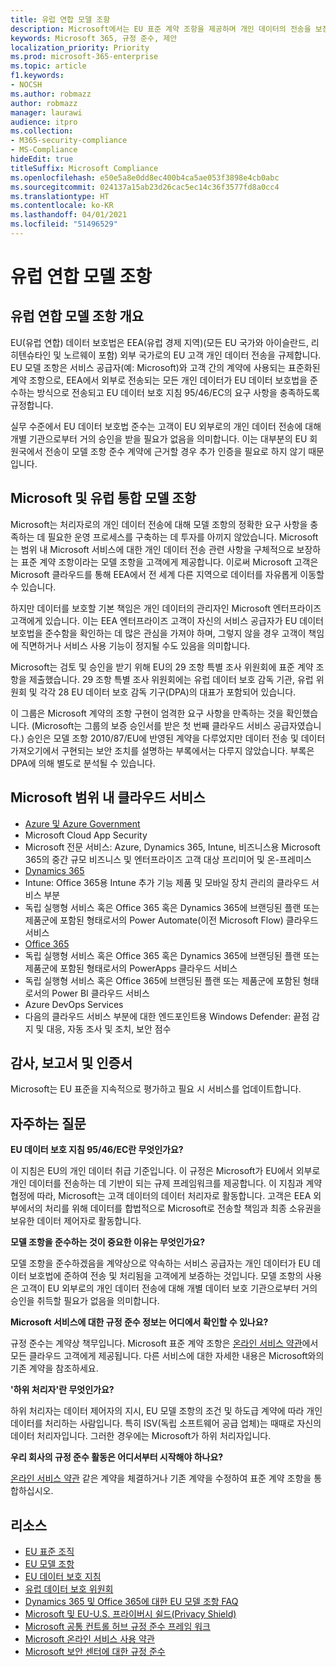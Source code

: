 ```yaml
---
title: 유럽 연합 모델 조항
description: Microsoft에서는 EU 표준 계약 조항을 제공하며 개인 데이터의 전송을 보장합니다.
keywords: Microsoft 365, 규정 준수, 제안
localization_priority: Priority
ms.prod: microsoft-365-enterprise
ms.topic: article
f1.keywords:
- NOCSH
ms.author: robmazz
author: robmazz
manager: laurawi
audience: itpro
ms.collection:
- M365-security-compliance
- MS-Compliance
hideEdit: true
titleSuffix: Microsoft Compliance
ms.openlocfilehash: e50e5a8e0dd8ec400b4ca5ae053f3898e4cb0abc
ms.sourcegitcommit: 024137a15ab23d26cac5ec14c36f3577fd8a0cc4
ms.translationtype: HT
ms.contentlocale: ko-KR
ms.lasthandoff: 04/01/2021
ms.locfileid: "51496529"
---
```

# <a name="european-union-model-clauses"></a>유럽 연합 모델 조항

## <a name="european-union-model-clauses-overview"></a>유럽 연합 모델 조항 개요

EU(유럽 연합) 데이터 보호법은 EEA(유럽 경제 지역)(모든 EU 국가와 아이슬란드, 리히텐슈타인 및 노르웨이 포함) 외부 국가로의 EU 고객 개인 데이터 전송을 규제합니다. EU 모델 조항은 서비스 공급자(예: Microsoft)와 고객 간의 계약에 사용되는 표준화된 계약 조항으로, EEA에서 외부로 전송되는 모든 개인 데이터가 EU 데이터 보호법을 준수하는 방식으로 전송되고 EU 데이터 보호 지침 95/46/EC의 요구 사항을 충족하도록 규정합니다.

실무 수준에서 EU 데이터 보호법 준수는 고객이 EU 외부로의 개인 데이터 전송에 대해 개별 기관으로부터 거의 승인을 받을 필요가 없음을 의미합니다. 이는 대부분의 EU 회원국에서 전송이 모델 조항 준수 계약에 근거할 경우 추가 인증을 필요로 하지 않기 때문입니다.

## <a name="microsoft-and-european-union-model-clauses"></a>Microsoft 및 유럽 통합 모델 조항

Microsoft는 처리자로의 개인 데이터 전송에 대해 모델 조항의 정확한 요구 사항을 충족하는 데 필요한 운영 프로세스를 구축하는 데 투자를 아끼지 않았습니다. Microsoft는 범위 내 Microsoft 서비스에 대한 개인 데이터 전송 관련 사항을 구체적으로 보장하는 표준 계약 조항이라는 모델 조항을 고객에게 제공합니다. 이로써 Microsoft 고객은 Microsoft 클라우드를 통해 EEA에서 전 세계 다른 지역으로 데이터를 자유롭게 이동할 수 있습니다.

하지만 데이터를 보호할 기본 책임은 개인 데이터의 관리자인 Microsoft 엔터프라이즈 고객에게 있습니다. 이는 EEA 엔터프라이즈 고객이 자신의 서비스 공급자가 EU 데이터 보호법을 준수함을 확인하는 데 많은 관심을 가져야 하며, 그렇지 않을 경우 고객이 책임에 직면하거나 서비스 사용 기능이 정지될 수도 있음을 의미합니다.

Microsoft는 검토 및 승인을 받기 위해 EU의 29 조항 특별 조사 위원회에 표준 계약 조항을 제출했습니다. 29 조항 특별 조사 위원회에는 유럽 데이터 보호 감독 기관, 유럽 위원회 및 각각 28 EU 데이터 보호 감독 기구(DPA)의 대표가 포함되어 있습니다.

이 그룹은 Microsoft 계약의 조항 구현이 엄격한 요구 사항을 만족하는 것을 확인했습니다. (Microsoft는 그룹의 보증 승인서를 받은 첫 번째 클라우드 서비스 공급자였습니다.) 승인은 모델 조항 2010/87/EU에 반영된 계약을 다루었지만 데이터 전송 및 데이터 가져오기에서 구현되는 보안 조치를 설명하는 부록에서는 다루지 않았습니다. 부록은 DPA에 의해 별도로 분석될 수 있습니다.

## <a name="microsoft-in-scope-cloud-services"></a>Microsoft 범위 내 클라우드 서비스

- [Azure 및 Azure Government](https://aka.ms/AzureCompliance)
- Microsoft Cloud App Security
- Microsoft 전문 서비스: Azure, Dynamics 365, Intune, 비즈니스용 Microsoft 365의 중간 규모 비즈니스 및 엔터프라이즈 고객 대상 프리미어 및 온-프레미스
- [Dynamics 365](https://aka.ms/d365-compliance-list)
- Intune: Office 365용 Intune 추가 기능 제품 및 모바일 장치 관리의 클라우드 서비스 부분
- 독립 실행형 서비스 혹은 Office 365 혹은 Dynamics 365에 브랜딩된 플랜 또는 제품군에 포함된 형태로서의 Power Automate(이전 Microsoft Flow) 클라우드 서비스
- [Office 365](https://go.microsoft.com/fwlink/p/?LinkID=2077751)
- 독립 실행형 서비스 혹은 Office 365 혹은 Dynamics 365에 브랜딩된 플랜 또는 제품군에 포함된 형태로서의 PowerApps 클라우드 서비스
- 독립 실행형 서비스 혹은 Office 365에 브랜딩된 플랜 또는 제품군에 포함된 형태로서의 Power BI 클라우드 서비스
- Azure DevOps Services
- 다음의 클라우드 서비스 부분에 대한 엔드포인트용 Windows Defender: 끝점 감지 및 대응, 자동 조사 및 조치, 보안 점수

## <a name="audits-reports-and-certificates"></a>감사, 보고서 및 인증서

Microsoft는 EU 표준을 지속적으로 평가하고 필요 시 서비스를 업데이트합니다.

## <a name="frequently-asked-questions"></a>자주하는 질문

**EU 데이터 보호 지침 95/46/EC란 무엇인가요?**

이 지침은 EU의 개인 데이터 취급 기준입니다. 이 규정은 Microsoft가 EU에서 외부로 개인 데이터를 전송하는 데 기반이 되는 규제 프레임워크를 제공합니다. 이 지침과 계약 협정에 따라, Microsoft는 고객 데이터의 데이터 처리자로 활동합니다. 고객은 EEA 외부에서의 처리를 위해 데이터를 합법적으로 Microsoft로 전송할 책임과 최종 소유권을 보유한 데이터 제어자로 활동합니다.

**모델 조항을 준수하는 것이 중요한 이유는 무엇인가요?**

모델 조항을 준수하겠음을 계약상으로 약속하는 서비스 공급자는 개인 데이터가 EU 데이터 보호법에 준하여 전송 및 처리됨을 고객에게 보증하는 것입니다. 모델 조항의 사용은 고객이 EU 외부로의 개인 데이터 전송에 대해 개별 데이터 보호 기관으로부터 거의 승인을 취득할 필요가 없음을 의미합니다.

**Microsoft 서비스에 대한 규정 준수 정보는 어디에서 확인할 수 있나요?**

규정 준수는 계약상 책무입니다. Microsoft 표준 계약 조항은 [온라인 서비스 약관](https://aka.ms/Online-Services-Terms)에서 모든 클라우드 고객에게 제공됩니다. 다른 서비스에 대한 자세한 내용은 Microsoft와의 기존 계약을 참조하세요.

**'하위 처리자'란 무엇인가요?**

하위 처리자는 데이터 제어자의 지시, EU 모델 조항의 조건 및 하도급 계약에 따라 개인 데이터를 처리하는 사람입니다. 특히 ISV(독립 소프트웨어 공급 업체)는 때때로 자신의 데이터 처리자입니다. 그러한 경우에는 Microsoft가 하위 처리자입니다.

**우리 회사의 규정 준수 활동은 어디서부터 시작해야 하나요?**

[온라인 서비스 약관](https://aka.ms/Online-Services-Terms) 같은 계약을 체결하거나 기존 계약을 수정하여 표준 계약 조항을 통합하십시오.

## <a name="resources"></a>리소스

- [EU 표준 조직](https://eur-lex.europa.eu/)
- [EU 모델 조항](https://aka.ms/EU-model_clauses)
- [EU 데이터 보호 지침](https://aka.ms/EU-DPD)
- [유럽 데이터 보호 위원회](https://edpb.europa.eu/)
- [Dynamics 365 및 Office 365에 대한 EU 모델 조항 FAQ](https://products.office.com/business/office-365-trust-center-eu-model-clauses-faq)
- [Microsoft 및 EU-U.S. 프라이버시 쉴드(Privacy Shield)](offering-eu-us-privacy-shield.md)
- [Microsoft 공통 컨트롤 허브 규정 준수 프레임 워크](https://www.microsoft.com/trustcenter/common-controls-hub)
- [Microsoft 온라인 서비스 사용 약관](https://aka.ms/Online-Services-Terms)
- [Microsoft 보안 센터에 대한 규정 준수](https://www.microsoft.com/trust-center/compliance/compliance-overview)
